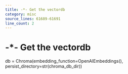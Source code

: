 ```yaml
---
title: -*- Get the vectordb
category: misc
source_lines: 61689-61691
line_count: 2
---
```


# -*- Get the vectordb
db = Chroma(embedding_function=OpenAIEmbeddings(), persist_directory=str(chroma_db_dir))
